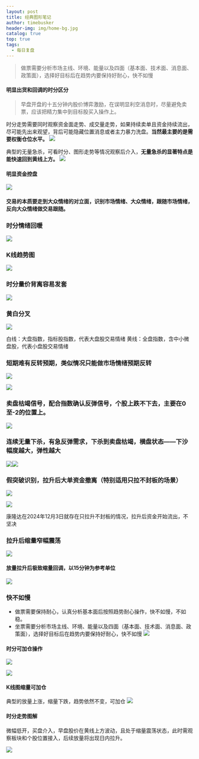 ```yaml
---
layout: post
title: 经典图形笔记
author: timebusker
header-img: img/home-bg.jpg
catalog: true
top: true
tags:
  - 每日复盘
---
```

> 做票需要分析市场主线、环境、能量以及四面（基本面、技术面、消息面、政策面），选择好目标后在趋势内要保持好耐心，快不如慢

#### 明显出货和回调的时分区分

> 早盘开盘的十五分钟内股价博弈激励，在误明显利空消息时，尽量避免卖票，应该把精力集中到目标股买入操作上。

时分走势需要同时观察资金面走势、成交量走势，如果持续卖单且资金持续流出，尽可能先出来观望，背后可能隐藏位置消息或者主力暴力洗盘。**当然最主要的是需要权衡仓位水平。**
![](/img/Z笔记附件/2024-12-05-经典图形笔记_image_1.png)

典型的无量急杀，可看时分、图形走势等情况观察后介入，**无量急杀的显著特点是能快速回到黄线上方。**
![](/img/Z笔记附件/2024-12-05-经典图形笔记_image_2.png)

#### 明显资金控盘

![](/img/Z笔记附件/2024-12-05-经典图形笔记_image_3.png)


#### 交易的本质要走到大众情绪的对立面，识别市场情绪、大众情绪，跟随市场情绪，反向大众情绪做交易跟随。

### 时分情绪回暖
![](/img/Z笔记附件/2024-12-05-经典图形笔记_image_4.png)


### K线趋势图
![](/img/Z笔记附件/2024-12-05-经典图形笔记_image_5.png)

### 时分量价背离容易发套
![](/img/Z笔记附件/2024-12-05-经典图形笔记_image_6.png)




### 黄白分叉
![](/img/Z笔记附件/2024-12-05-经典图形笔记_image_7.png)

白线：大盘指数，指标股指数，代表大盘股交易情绪
黄线：全盘指数，含中小微盘股，代表小盘股交易情绪


### 短期难有反转预期，类似情况只能做市场情绪预期反转

![](/img/Z笔记附件/2024-12-05-经典图形笔记_image_8.png)

![](/img/Z笔记附件/2024-12-05-经典图形笔记_image_9.png)


### 卖盘枯竭信号，配合指数确认反弹信号，个股上跌不下去，主要在0至-2的位置上。
![](/img/Z笔记附件/2024-12-05-经典图形笔记_image_10.png)
### 连续无量下杀，有急反弹需求，下杀到卖盘枯竭，横盘状态——下沙幅度越大，弹性越大
![](/img/Z笔记附件/2024-12-05-经典图形笔记_image_11.png)![](/img/Z笔记附件/2024-12-05-经典图形笔记_image_12.png)


### 假突破识别，拉升后大单资金撤离（特别适用只拉不封板的场景）
![](/img/Z笔记附件/2024-12-05-经典图形笔记_image_13.png)

![](/img/Z笔记附件/2024-12-05-经典图形笔记_image_14.png)

康隆达在2024年12月3日就存在只拉升不封板的情况，拉升后资金开始流出，不坚决

### 拉升后缩量窄幅震荡

![](/img/Z笔记附件/2024-12-05-经典图形笔记_image_15.png)



#### 放量拉升后极致缩量回调，以15分钟为参考单位
![](/img/Z笔记附件/2024-12-05-经典图形笔记_image_16.png)


### 快不如慢
- 做票需要保持耐心，认真分析基本面后按照趋势耐心操作，快不如慢，不如稳。
- 坐票需要分析市场主线、环境、能量以及四面（基本面、技术面、消息面、政策面），选择好目标后在趋势内要保持好耐心，快不如慢
![](/img/Z笔记附件/2024-12-05-经典图形笔记_image_17.png)


#### 时分可加仓操作

![](/img/Z笔记附件/2024-12-05-经典图形笔记_image_18.png)

![](/img/Z笔记附件/2024-12-05-经典图形笔记_image_19.png)


#### K线图缩量可加仓
典型的放量上涨，缩量下跌，趋势依然不变，可加仓
![](/img/Z笔记附件/2024-12-05-经典图形笔记_image_20.png)

#### 时分走势图解
微幅低开，买盘介入，早盘股价在黄线上方波动，且处于缩量震荡状态，此时需观察板块和个股位置接入，后续放量将出现日内拉升。

![](/img/Z笔记附件/2024-12-05-经典图形笔记_image_21.png)













































